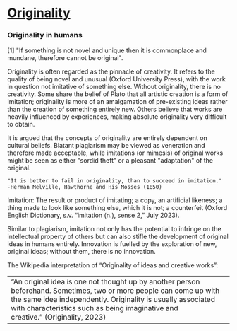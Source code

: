 # [Originality](obsidian://open?vault=EPQ&file=1.%20Topics)

### Originality in humans
[1] "If something is not novel and unique then it is commonplace and mundane, therefore cannot be original".

Originality is often regarded as the pinnacle of creativity. It refers to the quality of being novel and unusual (Oxford University Press), with the work in question not imitative of something else. Without originality, there is no creativity. Some share the belief of Plato that all artistic creation is a form of imitation; originality is more of an amalgamation of pre-existing ideas rather than the creation of something entirely new. Others believe that works are heavily influenced by experiences, making absolute originality very difficult to obtain.

It is argued that the concepts of originality are entirely dependent on cultural beliefs. Blatant plagiarism may be viewed as veneration and therefore made acceptable, while imitations (or mimesis) of original works might be seen as either "sordid theft" or a pleasant "adaptation" of the original.

	"It is better to fail in originality, than to succeed in imitation."
	-Herman Melville, Hawthorne and His Mosses (1850)

Imitation: The result or product of imitating; a copy, an artificial likeness; a thing made to look like something else, which it is not; a counterfeit (Oxford English Dictionary, s.v. “imitation (n.), sense 2,” July 2023).

Similar to plagiarism, imitation not only has the potential to infringe on the intellectual property of others but can also stifle the development of original ideas in humans entirely. Innovation is fuelled by the exploration of new, original ideas; without them, there is no innovation. 




The Wikipedia interpretation of “Originality of ideas and creative works”:

|   |
|---|
|“An original idea is one not thought up by another person beforehand. Sometimes, two or more people can come up with the same idea independently. Originality is usually associated with characteristics such as being imaginative and creative.” (Originality, 2023)|